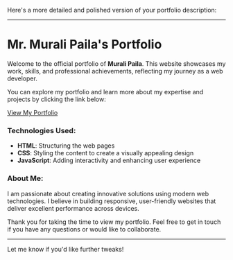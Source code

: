 Here's a more detailed and polished version of your portfolio description:

---

# Mr. Murali Paila's Portfolio

Welcome to the official portfolio of **Murali Paila**. This website showcases my work, skills, and professional achievements, reflecting my journey as a web developer.

You can explore my portfolio and learn more about my expertise and projects by clicking the link below:

[View My Portfolio](https://murali127.github.io/li-s_cv/)

### Technologies Used:
- **HTML**: Structuring the web pages
- **CSS**: Styling the content to create a visually appealing design
- **JavaScript**: Adding interactivity and enhancing user experience

### About Me:
I am passionate about creating innovative solutions using modern web technologies. I believe in building responsive, user-friendly websites that deliver excellent performance across devices. 

Thank you for taking the time to view my portfolio. Feel free to get in touch if you have any questions or would like to collaborate.

---

Let me know if you'd like further tweaks!
